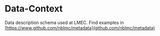 # Data-Context
 Data description schema used at LMEC. Find examples in [https://www.github.com/nblmc/metadata](github.com/nblmc/metadata)

